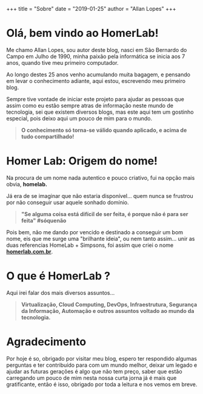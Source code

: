 +++
title = "Sobre"
date = "2019-01-25"
author = "Allan Lopes"
+++

# Olá, bem vindo ao HomerLab!

Me chamo Allan Lopes, sou autor deste blog, nasci em São Bernardo do Campo em Julho de 1990, minha paixão pela informática se inicia aos 7 anos, quando tive meu primeiro computador.

Ao longo destes 25 anos venho acumulando muita bagagem, e pensando em levar o conhecimento adiante, aqui estou, escrevendo meu primeiro blog.

Sempre tive vontade de iniciar este projeto para ajudar as pessoas que assim como eu estão sempre atras de informação neste mundo de tecnologia, sei que existem diversos blogs, mas este aqui tem um gostinho especial, pois deixo aqui um pouco de mim para o mundo.

> **O conhecimento só torna-se válido quando aplicado, e acima de tudo compartilhado!**

# Homer Lab: Origem do nome!

Na procura de um nome nada autentico e pouco criativo, fui na opção mais obvia, **homelab.**

Já era de se imaginar que não estaria disponível... quem nunca se frustrou por não conseguir usar aquele sonhado domínio.

> **"Se alguma coisa está difícil de ser feita, é porque não é para ser feita" #sóquenão**

Pois bem, não me dando por vencido e destinado a conseguir um bom nome, eis que me surge uma "brilhante ideia", ou nem tanto assim... unir as duas referencias HomeLab + Simpsons, foi assim que criei o nome [**homerlab.com.br**](https://homerlab.com.br/).

# O que é HomerLab ?

Aqui irei falar dos mais diversos assuntos...

> **Virtualização, Cloud Computing, DevOps, Infraestrutura, Segurança da Informação, Automação e outros assuntos voltado ao mundo da tecnologia.**

# Agradecimento

Por hoje é so, obrigado por visitar meu blog, espero ter respondido algumas perguntas e ter contribuído para com um mundo melhor, deixar um legado e ajudar as futuras gerações é algo que não tem preço, saber que estão carregando um pouco de mim nesta nossa curta jorna já é mais que gratificante, então é isso, obrigado por toda a leitura e nos vemos em breve.
